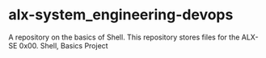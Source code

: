 # alx-system_engineering-devops
A repository on the basics of Shell. This repository stores files for the ALX-SE 0x00. Shell, Basics Project

